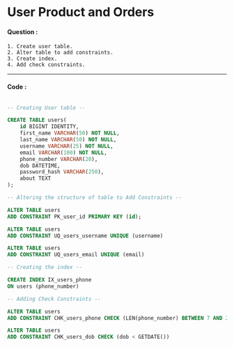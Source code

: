 # User Product and Orders

#### Question :

    1. Create user table.
    2. Alter table to add constraints.
    3. Create index.
    4. Add check constraints.

---

#### Code :

```sql

-- Creating User table --

CREATE TABLE users(
	id BIGINT IDENTITY,
	first_name VARCHAR(50) NOT NULL,
	last_name VARCHAR(50) NOT NULL,
	username VARCHAR(25) NOT NULL,
	email VARCHAR(100) NOT NULL,
	phone_number VARCHAR(20),
	dob DATETIME,
	password_hash VARCHAR(250),
	about TEXT
);

-- Altering the structure of table to Add Constraints --

ALTER TABLE users
ADD CONSTRAINT PK_user_id PRIMARY KEY (id);

ALTER TABLE users
ADD CONSTRAINT UQ_users_username UNIQUE (username)

ALTER TABLE users
ADD CONSTRAINT UQ_users_email UNIQUE (email)

-- Creating the index --

CREATE INDEX IX_users_phone
ON users (phone_number)

-- Adding Check Constraints --

ALTER TABLE users
ADD CONSTRAINT CHK_users_phone CHECK (LEN(phone_number) BETWEEN 7 AND 20)

ALTER TABLE users
ADD CONSTRAINT CHK_users_dob CHECK (dob < GETDATE())

```
